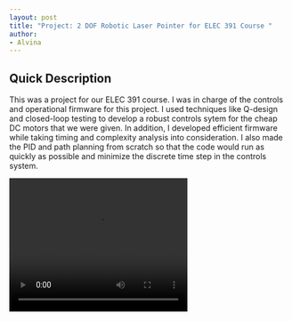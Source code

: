 ```yaml
---
layout: post
title: "Project: 2 DOF Robotic Laser Pointer for ELEC 391 Course "
author:
- Alvina
---
```


## Quick Description
This was a project for our ELEC 391 course. I was in charge of the controls and operational firmware for this project. I used techniques like Q-design and closed-loop testing to develop a robust controls sytem for the cheap DC motors that we were given. In addition, I developed efficient firmware while taking timing and complexity analysis into consideration. I also made the PID and path planning from scratch so that the code would run as quickly as possible and minimize the discrete time step in the controls system. 


<video width="320" height="240" controls>
  <source src="/assets/images/Laser_Projector.MOV" type="video/mov">
</video>
